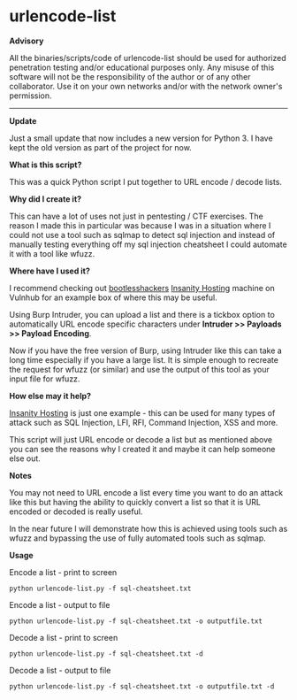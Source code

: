 # urlencode-list

**Advisory**

All the binaries/scripts/code of urlencode-list should be used for authorized penetration testing and/or educational purposes only. Any misuse of this software will not be the responsibility of the author or of any other collaborator. Use it on your own networks and/or with the network owner's permission.
* * *

**Update**

Just a small update that now includes a new version for Python 3. I have kept the old version as part of the project for now.

**What is this script?**

This was a quick Python script I put together to URL encode / decode lists.

**Why did I create it?**

This can have a lot of uses not just in pentesting / CTF exercises. The reason I made this in particular was because I was in a situation where I could not use a tool such as sqlmap to detect sql injection and instead of manually testing everything off my sql injection cheatsheet I could automate it with a tool like wfuzz.

**Where have I used it?**

I recommend checking out [bootlesshackers](https://twitter.com/bootlesshacker) [Insanity Hosting](https://www.vulnhub.com/entry/insanity-1,536/) machine on Vulnhub for an example box of where this may be useful.

Using Burp Intruder, you can upload a list and there is a tickbox option to automatically URL encode specific characters under **Intruder >> Payloads >> Payload Encoding**.

Now if you have the free version of Burp, using Intruder like this can take a long time especially if you have a large list. It is simple enough to recreate the request for wfuzz (or similar) and use the output of this tool as your input file for wfuzz.

**How else may it help?**

[Insanity Hosting](https://www.vulnhub.com/entry/insanity-1,536/) is just one example - this can be used for many types of attack such as SQL Injection, LFI, RFI, Command Injection, XSS and more.

This script will just URL encode or decode a list but as mentioned above you can see the reasons why I created it and maybe it can help someone else out.

**Notes**

You may not need to URL encode a list every time you want to do an attack like this but having the ability to quickly convert a list so that it is URL encoded or decoded is really useful.

In the near future I will demonstrate how this is achieved using tools such as wfuzz and bypassing the use of fully automated tools such as sqlmap.

**Usage**

Encode a list - print to screen
```
python urlencode-list.py -f sql-cheatsheet.txt
```

Encode a list - output to file
```
python urlencode-list.py -f sql-cheatsheet.txt -o outputfile.txt
```

Decode a list - print to screen
```
python urlencode-list.py -f sql-cheatsheet.txt -d
```

Decode a list - output to file
```
python urlencode-list.py -f sql-cheatsheet.txt -o outputfile.txt -d
```

